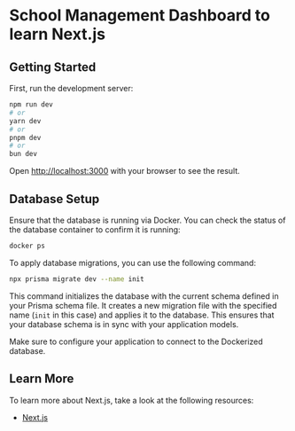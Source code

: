 # School Management Dashboard to learn Next.js

## Getting Started

First, run the development server:

```bash
npm run dev
# or
yarn dev
# or
pnpm dev
# or
bun dev
```

Open [http://localhost:3000](http://localhost:3000) with your browser to see the result.

## Database Setup

Ensure that the database is running via Docker. You can check the status of the database container to confirm it is running:

```bash
docker ps
```

To apply database migrations, you can use the following command:

```bash
npx prisma migrate dev --name init
```

This command initializes the database with the current schema defined in your Prisma schema file. It creates a new migration file with the specified name (`init` in this case) and applies it to the database. This ensures that your database schema is in sync with your application models.


Make sure to configure your application to connect to the Dockerized database.

## Learn More

To learn more about Next.js, take a look at the following resources:

- [Next.js](https://nextjs.org/learn)